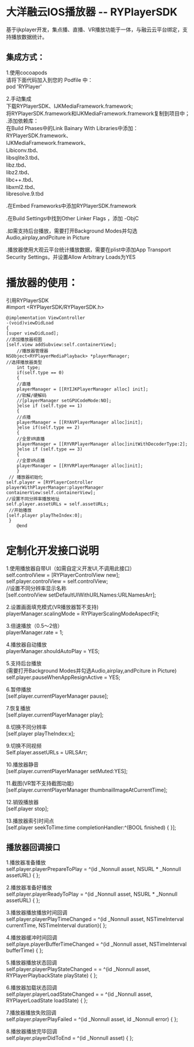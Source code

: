 大洋融云IOS播放器 -- RYPlayerSDK
====
基于ijkplayer开发，集点播、直播、VR播放功能于一体，与融云云平台绑定，支持播放数据统计。

集成方式：
-----
1.使用cocoapods<br>
请将下面代码加入到您的 Podfile 中：<br>
pod 'RYPlayer'<br>

2.手动集成<br>
下载RYPlayerSDK、IJKMediaFramework.framework;<br>
将RYPlayerSDK.framework和IJKMediaFramework.framework复制到项目中；<br>
.添加依赖库：<br>
在Build Phases中的Link Bainary With Libraries中添加：<br>
RYPlayerSDK.framework、<br>
IJKMediaFramework.framework、<br>
Libiconv.tbd、<br>
libsqlite3.tbd、<br>
libz.tbd、<br>
libz2.tbd、<br>
libc++.tbd、<br>
libxml2.tbd、<br>
libresolve.9.tbd<br>

.在Embed Frameworks中添加RYPlayerSDK.framework<br>

.在Build Settings中找到Other Linker Flags ，添加 -ObjC<br>

.如需支持后台播放，需要打开Background Modes并勾选Audio,airplay,andPciture in Picture<br>

.播放器使用大观云平台统计播放数据，需要在plist中添加App Transport Security Settings，并设置Allow Arbitrary Loads为YES<br>

播放器的使用：
======
引用RYPlayerSDK<br>
#import <RYPlayerSDK/RYPlayerSDK.h> <br>

	@implementation ViewController
	-(void)viewDidLoad 
	{
	[super viewDidLoad];
	//添加播放器视图
	[self.view addSubview:self.containerView];
        //播放器管理器
	NSObject<RYPlayerMediaPlayback> *playerManager;
	//选择播放器类型
    	int type;
        if(self.type == 0)
    	{
		//直播
		playerManager = [[RYIJKPlayerManager alloc] init];
		//软解/硬解码
		//[playerManager setGPUCodeMode:NO];
    	}else if (self.type == 1)
    	{
		//点播
		playerManager = [[RYAVPlayerManager alloc]init];
    	}else if(self.type == 2)
    	{
		//全景VR直播
		playerManager = [[RYVRPlayerManager alloc]initWithDecoderType:2];
    	}else if (self.type == 3)
    	{
		//全景VR点播
		playerManager = [[RYVRPlayerManager alloc]init];
    	}
	 // 播放器初始化
	self.player = [RYPlayerController playerWithPlayerManager:playerManager containerView:self.containerView];
	//设置不同分辨率播放地址
	self.player.assetURLs = self.assetURLs;
	 //开始播放
	[self.player playTheIndex:0]; 
   	 }
    	@end

定制化开发接口说明
=

1.使用播放器自带UI（如需自定义开发UI,不调用此接口）<br>
self.controlView = [RYPlayerControlView new];<br>
self.player.controlView = self.controlView;<br>
//设置不同分辨率显示名称<br>
[self.controlView setDefaultUIWithURLNames:URLNamesArr];<br>

2.设置画面填充模式(VR播放器暂不支持)<br>
playerManager.scalingMode = RYPlayerScalingModeAspectFit;<br>

3.倍速播放（0.5～2倍）<br>
playerManager.rate = 1;<br>

4.播放器自动播放<br>
playerManager.shouldAutoPlay = YES;<br>

5.支持后台播放<br>
(需要打开Background Modes并勾选Audio,airplay,andPciture in Picture)<br>
self.player.pauseWhenAppResignActive = YES;<br>

6.暂停播放<br>
[self.player.currentPlayerManager pause];<br>

7.恢复播放<br>
[self.player.currentPlayerManager play];<br>

8.切换不同分辨率<br>
[self.player playTheIndex:x];<br>

9.切换不同视频<br>
Self.player.assetURLs = URLSArr; <br>

10.播放器静音<br>
[self.player.currentPlayerManager setMuted:YES];<br>

11.截图(VR暂不支持截图功能)<br>
[self.player.currentPlayerManager thumbnailImageAtCurrentTime];<br>

12.销毁播放器<br>
[self.player stop]; <br>

13.播放器索引时间点<br>
[self.player seekToTime:time completionHandler:^(BOOL finished) {   }];<br>

播放器回调接口<br>
------
1.播放器准备播放<br>
 self.player.playerPrepareToPlay = ^(id<RYPlayerMediaPlayback>  _Nonnull asset, NSURL * _Nonnull assetURL) {  };<br>

2.播放器准备好播放<br>
 self.player.playerReadyToPlay = ^(id<RYPlayerMediaPlayback>  _Nonnull asset, NSURL * _Nonnull assetURL) {  };<br>

3.播放器播放播放时间回调<br>
self.player.playerPlayTimeChanged = ^(id<RYPlayerMediaPlayback>  _Nonnull asset, NSTimeInterval currentTime, NSTimeInterval duration){   };<br>

4.播放器缓冲时间回调<br>
self.playe.playerBufferTimeChanged = ^(id<RYPlayerMediaPlayback>  _Nonnull asset, NSTimeInterval bufferTime) {   };<br>

5.播放器播放状态回调<br>
self.player.playerPlayStateChanged = = ^(id<RYPlayerMediaPlayback>  _Nonnull asset, RYPlayerPlaybackState playState) {   };<br>

6.播放器加载状态回调<br>
self.player.playerLoadStateChanged = = ^(id<RYPlayerMediaPlayback>  _Nonnull asset, RYPlayerLoadState loadState) {   };<br>

7.播放器播放失败回调<br>
self.player.playerPlayFailed = ^(id<RYPlayerMediaPlayback>  _Nonnull asset, id _Nonnull error) {   };<br>

8.播放器播放完毕回调<br>
self.player.playerDidToEnd = ^(id<RYPlayerMediaPlayback>  _Nonnull asset) {   };<br>





